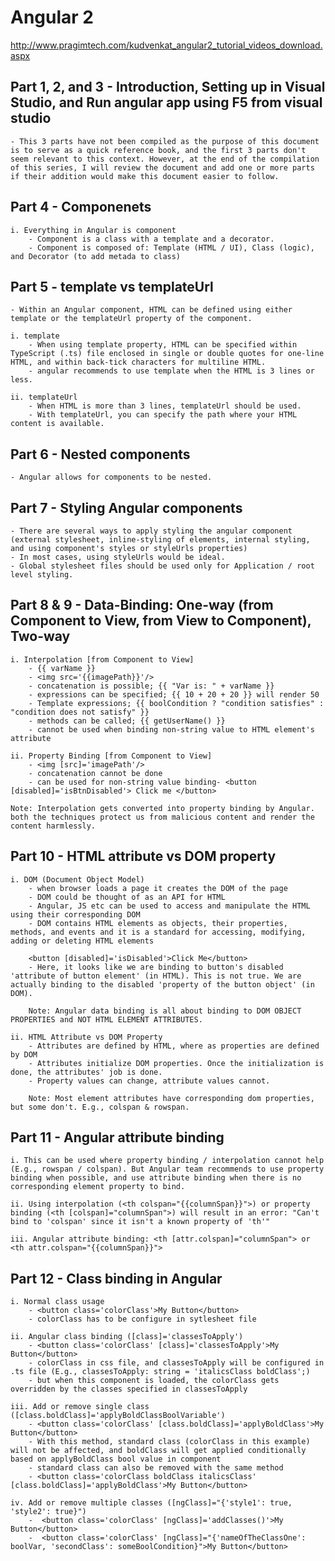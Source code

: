 Angular 2
======================
http://www.pragimtech.com/kudvenkat_angular2_tutorial_videos_download.aspx

## Part 1, 2, and 3 - Introduction, Setting up in Visual Studio, and Run angular app using F5 from visual studio
    
    - This 3 parts have not been compiled as the purpose of this document is to serve as a quick reference book, and the first 3 parts don't seem relevant to this context. However, at the end of the compilation of this series, I will review the document and add one or more parts if their addition would make this document easier to follow.
    
## Part 4 - Componenets
    
    i. Everything in Angular is component
        - Component is a class with a template and a decorator.
        - Component is composed of: Template (HTML / UI), Class (logic), and Decorator (to add metada to class)
        
## Part 5 - template vs templateUrl

    - Within an Angular component, HTML can be defined using either template or the templateUrl property of the component.
    
    i. template
        - When using template property, HTML can be specified within TypeScript (.ts) file enclosed in single or double quotes for one-line HTML, and within back-tick characters for multiline HTML.
        - angular recommends to use template when the HTML is 3 lines or less.
        
    ii. templateUrl
        - When HTML is more than 3 lines, templateUrl should be used.
        - With templateUrl, you can specify the path where your HTML content is available.
        
## Part 6 - Nested components

    - Angular allows for components to be nested.
    
## Part 7 - Styling Angular components

    - There are several ways to apply styling the angular component (external stylesheet, inline-styling of elements, internal styling, and using component's styles or styleUrls properties)
    - In most cases, using styleUrls would be ideal.
    - Global stylesheet files should be used only for Application / root level styling.

## Part 8 & 9 - Data-Binding: One-way (from Component to View, from View to Component), Two-way

	i. Interpolation [from Component to View]
		- {{ varName }}
		- <img src='{{imagePath}}'/> 
		- concatenation is possible; {{ "Var is: " + varName }}
		- expressions can be specified; {{ 10 + 20 + 20 }} will render 50
		- Template expressions; {{ boolCondition ? "condition satisfies" : "condition does not satisfy" }}
		- methods can be called; {{ getUserName() }}
		- cannot be used when binding non-string value to HTML element's attribute

	ii. Property Binding [from Component to View]
		- <img [src]='imagePath'/>
		- concatenation cannot be done
		- can be used for non-string value binding- <button [disabled]='isBtnDisabled'> Click me </button>
		
	Note: Interpolation gets converted into property binding by Angular. both the techniques protect us from malicious content and render the content harmlessly.

## Part 10 - HTML attribute vs DOM property

	i. DOM (Document Object Model)
		- when browser loads a page it creates the DOM of the page
		- DOM could be thought of as an API for HTML
		- Angular, JS etc can be used to access and manipulate the HTML using their corresponding DOM
		- DOM contains HTML elements as objects, their properties, methods, and events and it is a standard for accessing, modifying, adding or deleting HTML elements
		
		<button [disabled]='isDisabled'>Click Me</button>
		- Here, it looks like we are binding to button's disabled 'attribute of button element' (in HTML). This is not true. We are actually binding to the disabled 'property of the button object' (in DOM).
		
		Note: Angular data binding is all about binding to DOM OBJECT PROPERTIES and NOT HTML ELEMENT ATTRIBUTES.
		
	ii. HTML Attribute vs DOM Property
		- Attributes are defined by HTML, where as properties are defined by DOM
		- Attributes initialize DOM properties. Once the initialization is done, the attributes' job is done.
		- Property values can change, attribute values cannot.
		
		Note: Most element attributes have corresponding dom properties, but some don't. E.g., colspan & rowspan.
		
## Part 11 - Angular attribute binding
	
    i. This can be used where property binding / interpolation cannot help (E.g., rowspan / colspan). But Angular team recommends to use property binding when possible, and use attribute binding when there is no corresponding element property to bind.
	
	ii. Using interpolation (<th colspan="{{columnSpan}}">) or property binding (<th [colspan]="columnSpan">) will result in an error: "Can't bind to 'colspan' since it isn't a known property of 'th'"
	
	iii. Angular attribute binding: <th [attr.colspan]="columnSpan"> or <th attr.colspan="{{columnSpan}}">

## Part 12 - Class binding in Angular

    i. Normal class usage
        - <button class='colorClass'>My Button</button>
        - colorClass has to be configure in sytlesheet file
        
    ii. Angular class binding ([class]='classesToApply')
        - <button class='colorClass' [class]='classesToApply'>My Button</button>
        - colorClass in css file, and classesToApply will be configured in .ts file (E.g., classesToApply: string = 'italicsClass boldClass';)
        - but when this component is loaded, the colorClass gets overridden by the classes specified in classesToApply
        
    iii. Add or remove single class ([class.boldClass]='applyBoldClassBoolVariable')
        - <button class='colorClass' [class.boldClass]='applyBoldClass'>My Button</button>
        - With this method, standard class (colorClass in this example) will not be affected, and boldClass will get applied conditionally based on applyBoldClass bool value in component
        - standard class can also be removed with the same method
        - <button class='colorClass boldClass italicsClass' [class.boldClass]='applyBoldClass'>My Button</button>
        
    iv. Add or remove multiple classes ([ngClass]="{'style1': true, 'style2': true}")
        -  <button class='colorClass' [ngClass]='addClasses()'>My Button</button>
        -  <button class='colorClass' [ngClass]="{'nameOfTheClassOne': boolVar, 'secondClass': someBoolCondition}">My Button</button>
